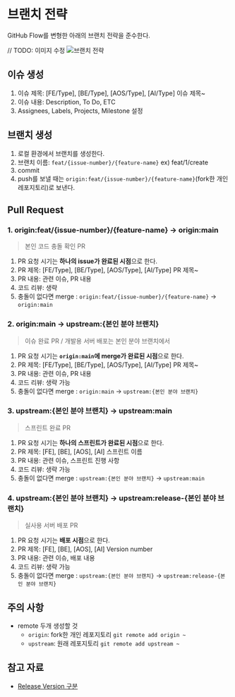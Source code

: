 # 브랜치 전략

GitHub Flow를 변형한 아래의 브랜치 전략을 준수한다.

// TODO: 이미지 수정
![브랜치 전략](https://github.com/JNU-econovation/black-company/assets/71962076/1a2b4571-cc9c-4fd1-870f-0072e4515fed)


## 이슈 생성

1. 이슈 제목: [FE/Type], [BE/Type], [AOS/Type], [AI/Type] 이슈 제목~
2. 이슈 내용: Description, To Do, ETC
3. Assignees, Labels, Projects, Milestone 설정

## 브랜치 생성

1. 로컬 환경에서 브랜치를 생성한다.
2. 브랜치 이름: `feat/{issue-number}/{feature-name}` ex) feat/1/create
3. commit
4. push를 보낼 때는 `origin:feat/{issue-number}/{feature-name}`(fork한 개인 레포지토리)로 보낸다.

## Pull Request

### 1. origin:feat/{issue-number}/{feature-name} → origin:main

> 본인 코드 충돌 확인 PR

1. PR 요청 시기는 **하나의 issue가 완료된 시점**으로 한다.
2. PR 제목: [FE/Type], [BE/Type], [AOS/Type], [AI/Type] PR 제목~
3. PR 내용: 관련 이슈, PR 내용
4. 코드 리뷰: 생략
5. 충돌이 없다면 merge : `origin:feat/{issue-number}/{feature-name}` → `origin:main`

### 2. origin:main → upstream:{본인 분야 브랜치}

> 이슈 완료 PR / 개발용 서버 배포는 본인 분야 브랜치에서

1. PR 요청 시기는 **`origin:main`에 merge가 완료된 시점**으로 한다.
2. PR 제목: [FE/Type], [BE/Type], [AOS/Type], [AI/Type] PR 제목~
3. PR 내용: 관련 이슈, PR 내용
4. 코드 리뷰: 생략 가능
5. 충돌이 없다면 merge : `origin:main` → `upstream:{본인 분야 브랜치}`

### 3. upstream:{본인 분야 브랜치} → upstream:main

> 스프린트 완료 PR

1. PR 요청 시기는 **하나의 스프린트가 완료된 시점**으로 한다.
2. PR 제목: [FE], [BE], [AOS], [AI] 스프린트 이름
3. PR 내용: 관련 이슈, 스프린트 진행 사항
4. 코드 리뷰: 생략 가능
5. 충돌이 없다면 merge : `upstream:{본인 분야 브랜치}` → `upstream:main`

### 4. upstream:{본인 분야 브랜치} → upstream:release-{본인 분야 브랜치}

> 실사용 서버 배포 PR

1. PR 요청 시기는 **배포 시점**으로 한다.
2. PR 제목: [FE], [BE], [AOS], [AI] Version number
3. PR 내용: 관련 이슈, 배포 내용
4. 코드 리뷰: 생략 가능
5. 충돌이 없다면 merge : `upstream:{본인 분야 브랜치}` → `upstream:release-{본인 분야 브랜치}`

## 주의 사항

- remote 두개 생성할 것
  - `origin`: fork한 개인 레포지토리 `git remote add origin ~`
  - `upstream`: 원래 레포지토리 `git remote add upstream ~`

## 참고 자료

- [Release Version 구분](https://tech.kakaoenterprise.com/113)
